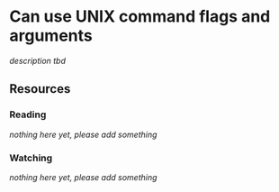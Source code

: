 # Can use UNIX command flags and arguments
_description tbd_
## Resources
### Reading
_nothing here yet, please add something_
### Watching
_nothing here yet, please add something_
